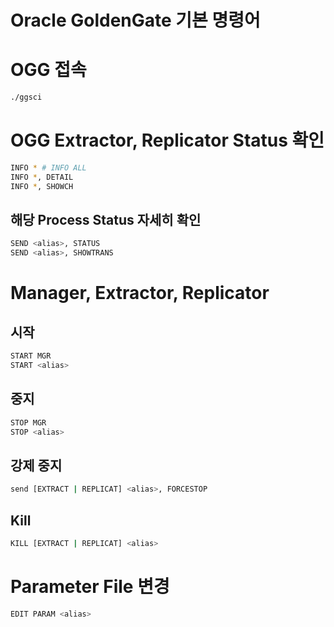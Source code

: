 # Oracle GoldenGate 기본 명령어

# OGG 접속

```bash
./ggsci
```

# OGG Extractor, Replicator Status 확인

```bash
INFO * # INFO ALL
INFO *, DETAIL
INFO *, SHOWCH
```

## 해당 Process Status 자세히 확인

```bash
SEND <alias>, STATUS
SEND <alias>, SHOWTRANS
```

# Manager, Extractor, Replicator

## 시작

```bash
START MGR
START <alias> 
```

## 중지

```bash
STOP MGR
STOP <alias>
```

## 강제 중지

```bash
send [EXTRACT | REPLICAT] <alias>, FORCESTOP
```

## Kill

```bash
KILL [EXTRACT | REPLICAT] <alias>
```

# Parameter File 변경

```bash
EDIT PARAM <alias>
```